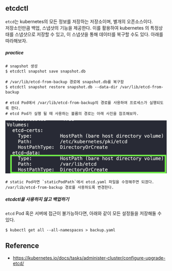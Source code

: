 ## etcdctl
`etcd`는 kubernetes의 모든 정보를 저장하는 저장소이며, 별개의 오픈소스이다.  
저장소인만큼 백업, 스냅샷의 기능을 제공한다. 이를 활용하여 kubernetes 의 특정상태를 스냅샷으로 저장할 수 있고,
이 스냅샷을 통해 데이터를 복구할 수도 있다. 아래를 따라해보자.


##### practice
~~~
# snapshot 생성
$ etcdctl snapshot save snapshot.db 

# /var/lib/etcd-from-backup 경로에 snapshot.db를 복구함
$ etcdctl snapshot restore snapshot.db --data-dir /var/lib/etcd-from-backup

# etcd Pod에서 /var/lib/etcd-from-backup의 경로를 사용하여 프로세스가 실행되도록 한다.
# etcd Pod가 실행 될 때 사용하는 볼륨의 경로는 아래 사진을 참조해보자.  
~~~

![etcd volume](./img/etcd-volume.png)

~~~
# static Pod라면 `staticPodPath`에서 etcd.yaml 파일을 수정해주면 되겠다. /var/lib/etcd-from-backup 경로를 사용하도록 변경한다.
~~~

##### etcdctl을 사용하지 않고 백업하기
`etcd` Pod 혹은 서버에 접근이 불가능하다면, 아래와 같이 모든 설정들을 저장해둘 수 있다.
~~~
$ kubectl get all --all-namespaces > backup.yaml
~~~

## Reference
- https://kubernetes.io/docs/tasks/administer-cluster/configure-upgrade-etcd/